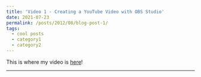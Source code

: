 ```yaml
---
title: 'Video 1 - Creating a YouTube Video with OBS Studio'
date: 2021-07-23
permalink: /posts/2012/08/blog-post-1/
tags:
  - cool posts
  - category1
  - category2
---
```


This is where my video is [here](https://www.youtube.com/watch?v=srPQlPqb4wA)!

------
